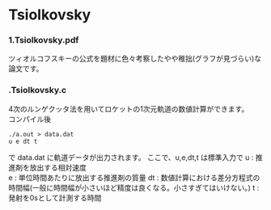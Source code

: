 # Tsiolkovsky
### 1.Tsiolkovsky.pdf
   ツィオルコフスキーの公式を題材に色々考察したやや稚拙(グラフが見づらい)な論文です。
### .Tsiolkovsky.c
   4次のルンゲクッタ法を用いてロケットの1次元軌道の数値計算ができます。  
   コンパイル後
   ```
   ./a.out > data.dat
   u e dt t
   ```
  で data.dat に軌道データが出力されます。
  ここで、u,e,dt,t は標準入力で
  u : 推進剤を放出する相対速度  
  e : 単位時間あたりに放出する推進剤の質量
  dt : 数値計算における差分方程式の時間幅(一般に時間幅が小さいほど精度は良くなる。小さすぎてはいけない。)
  t : 発射を0sとして計測する時間
